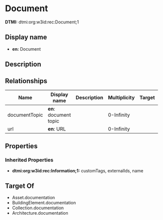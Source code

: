 # Document
**DTMI:** dtmi:org:w3id:rec:Document;1
## Display name
- **en:** Document
## Description
## Relationships
|Name|Display name|Description|Multiplicity|Target|Properties|Writable|
|-|-|-|-|-|-|-|
|documentTopic|**en**: document topic||0-Infinity|||True|
|url|**en**: URL||0-Infinity|||True|
## Properties
### Inherited Properties
* **dtmi:org:w3id:rec:Information;1:** customTags, externalIds, name
## Target Of
* Asset.documentation
* BuildingElement.documentation
* Collection.documentation
* Architecture.documentation
